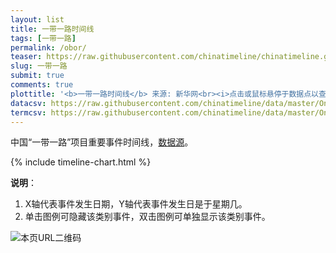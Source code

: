 ```yaml
---
layout: list
title: 一带一路时间线
tags: [一带一路]
permalink: /obor/
teaser: https://raw.githubusercontent.com/chinatimeline/chinatimeline.github.io/master/images/obor.jpeg
slug: 一带一路
submit: true
comments: true
plottitle: '<b>一带一路时间线</b> 来源: 新华网<br><i>点击或鼠标悬停于数据点以查看事件名称</i>'
datacsv: https://raw.githubusercontent.com/chinatimeline/data/master/OneBeltOneRoad/OBOR_Events.csv
termcsv: https://raw.githubusercontent.com/chinatimeline/data/master/OneBeltOneRoad/CCP_Presidential_term.csv
---
```


中国“一带一路”项目重要事件时间线，[数据源](http://www.xinhuanet.com/world/2019-04/26/c_1124418156.htm)。

{% include timeline-chart.html %}
<script>
plotTimeline(
'{{ page.plottitle }}',
'{{ page.datacsv }}',
'{{ page.termcsv }}'
)
</script>

<!-- {{ page.plottitle }}, -->
<!--iframe width="100%" height="600" frameborder="0" scrolling="no" src="https://chinatimeline.pythonanywhere.com/obor"></iframe -->
<!-- <iframe width="100%" height="600" frameborder="0" scrolling="no" src="https://plot.ly/~chinatimeline/22.embed"></iframe> -->

<!-- End of iframe Code -->

**说明**：
1. X轴代表事件发生日期，Y轴代表事件发生日是于星期几。
2. 单击图例可隐藏该类别事件，双击图例可单独显示该类别事件。

![本页URL二维码](https://i.imgur.com/ZNjwya8.png)
